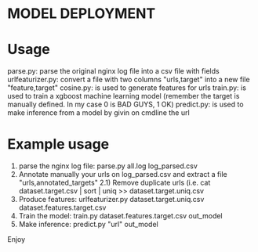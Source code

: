 # MODEL DEPLOYMENT

Usage
=====

parse.py: parse the original nginx log file into a csv file with fields
urlfeaturizer.py: convert a file with two columns "urls,target" into a new file "feature,target"
cosine.py: is used to generate features for urls
train.py: is used to train a xgboost machine learning model (remember the target is manually defined. In my case 0 is BAD GUYS, 1 OK)
predict.py: is used to make inference from a model by givin on cmdline the url

Example usage
=============
1) parse the nginx log file: parse.py all.log log_parsed.csv
2) Annotate manually your urls on log_parsed.csv and extract a file "urls,annotated_targets"
 2.1) Remove duplicate urls (i.e. cat dataset.target.csv | sort | uniq >> dataset.target.uniq.csv
3) Produce features: urlfeaturizer.py dataset.target.uniq.csv dataset.features.target.csv
4) Train the model: train.py dataset.features.target.csv out_model
5) Make inference: predict.py "url" out_model

Enjoy

